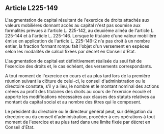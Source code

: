 Article L225-149
----
L'augmentation de capital résultant de l'exercice de droits attachés aux valeurs
mobilières donnant accès au capital n'est pas soumise aux formalités prévues à
l'article L. 225-142, au deuxième alinéa de l'article L. 225-144 et à l'article
L. 225-146. Lorsque le titulaire d'une valeur mobilière émise en application de
l'article L. 225-149-2 n'a pas droit à un nombre entier, la fraction formant
rompu fait l'objet d'un versement en espèces selon les modalités de calcul
fixées par décret en Conseil d'Etat.

L'augmentation de capital est définitivement réalisée du seul fait de l'exercice
des droits et, le cas échéant, des versements correspondants.

A tout moment de l'exercice en cours et au plus tard lors de la première réunion
suivant la clôture de celui-ci, le conseil d'administration ou le directoire
constate, s'il y a lieu, le nombre et le montant nominal des actions créées au
profit des titulaires des droits au cours de l'exercice écoulé et apporte les
modifications nécessaires aux clauses des statuts relatives au montant du
capital social et au nombre des titres qui le composent.

Le président du directoire ou le directeur général peut, sur délégation du
directoire ou du conseil d'administration, procéder à ces opérations à tout
moment de l'exercice et au plus tard dans une limite fixée par décret en Conseil
d'Etat.
